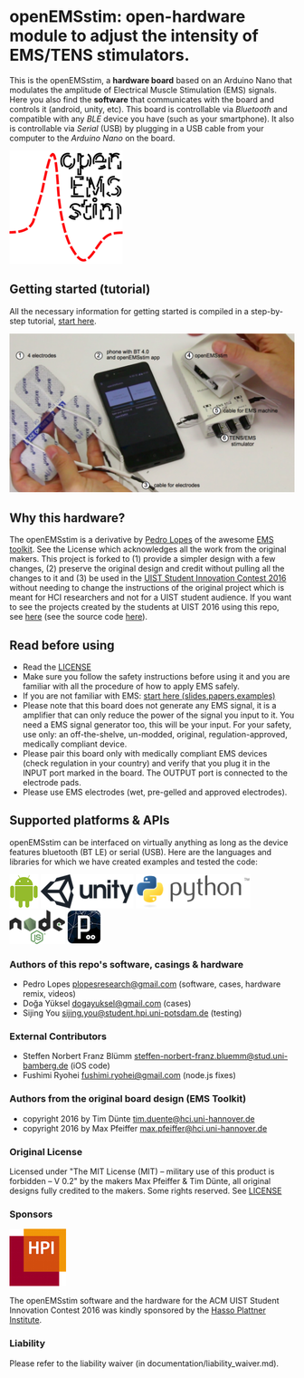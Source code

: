# openEMSstim: open-hardware module to adjust the intensity of EMS/TENS stimulators. 

This is the openEMSstim, a **hardware board** based on an Arduino Nano that modulates the amplitude of Electrical Muscle Stimulation (EMS) signals. Here you also find the **software** that communicates with the board and controls it (android, unity, etc). This board is controllable via *Bluetooth* and compatible with any *BLE* device you have (such as your smartphone). It also is controllable via *Serial* (USB) by plugging in a USB cable from your computer to the *Arduino Nano* on the board. 

![Logo](extra/openEMSstim-logo/openEMSstim-logo200px.png)

## Getting started (tutorial)

All the necessary information for getting started is compiled in a step-by-step tutorial, [start here](start-here-tutorials/1.getting_started_step_by_step.md). 

![Unpacking](extra/images/getting-started/1-the-openemsstim-labels.png)

## Why this hardware?

The openEMSstim is a derivative by [Pedro Lopes](http://plopes.org) of the awesome [EMS toolkit](https://bitbucket.org/MaxPfeiffer/letyourbodymove/wiki/Home). See the License which acknowledges all the work from the original makers. This project is forked to (1) provide a simpler design with a few changes, (2) preserve the original design and credit without pulling all the changes to it and (3) be used in the [UIST Student Innovation Contest 2016](https://uist.acm.org/uist2016/contest) without needing to change the instructions of the original project which is meant for HCI researchers and not for a UIST student audience. If you want to see the projects created by the students at UIST 2016 using this repo, see [here](http://plopes.org/ems/) (see the source code [here](https://github.com/PedroLopes/openEMSstim/tree/UIST2016/UIST2016-projects)).
 	
## Read before using
* Read the [LICENSE](https://bitbucket.org/MaxPfeiffer/letyourbodymove/wiki/Home/License)
* Make sure you follow the safety instructions before using it and you are familiar with all the procedure of how to apply EMS safely.
* If you are not familiar with EMS: [start here (slides,papers,examples)](https://www.dropbox.com/s/rg6vpg9fhgn91fe/CHI_Course_Slides_2016PedroLopes_MaxPffeifer.pptx)
* Please note that this board does not generate any EMS signal, it is a amplifier that can only reduce the power of the signal you input to it. You need a EMS signal generator too, this will be your input. For your safety, use only: an off-the-shelve, un-modded, original, regulation-approved, medically compliant device. 
* Please pair this board only with medically compliant EMS devices (check regulation in your country) and verify that you plug it in the INPUT port marked in the board. The OUTPUT port is connected to the electrode pads. 
* Please use EMS electrodes (wet, pre-gelled and approved electrodes). 

## Supported platforms & APIs

openEMSstim can be interfaced on virtually anything as long as the device features bluetooth (BT LE) or serial (USB). Here are the languages and libraries for which we have created examples and tested the code:

![Android](extra/images/other-logos/android.png)
![Unity](extra/images/other-logos/unity.png)
![Python](extra/images/other-logos/python.png)
![NodeJs](extra/images/other-logos/node.js.png)
![Processing](extra/images/other-logos/processing.png)

### Authors of this repo's software, casings & hardware
* Pedro Lopes <plopesresearch@gmail.com> (software, cases, hardware remix, videos)
* Doğa Yüksel <dogayuksel@gmail.com> (cases)
* Sijing You <sijing.you@student.hpi.uni-potsdam.de> (testing)

### External Contributors
* Steffen Norbert Franz Blümm <steffen-norbert-franz.bluemm@stud.uni-bamberg.de> (iOS code)
* Fushimi Ryohei <fushimi.ryohei@gmail.com> (node.js fixes)

### Authors from the original board design (EMS Toolkit)
* copyright 2016 by Tim Dünte <tim.duente@hci.uni-hannover.de>
* copyright 2016 by Max Pfeiffer <max.pfeiffer@hci.uni-hannover.de>

### Original License 
Licensed under "The MIT License (MIT) – military use of this product is forbidden – V 0.2" by the makers Max Pfeiffer & Tim Dünte, all original designs fully credited to the makers. 
Some rights reserved. See [LICENSE](https://bitbucket.org/MaxPfeiffer/letyourbodymove/wiki/Home/License>)

### Sponsors

![HPI](extra/images/hpi-logo/hpi.png)

The openEMSstim software and the hardware for the ACM UIST Student Innovation Contest 2016 was kindly sponsored by the [Hasso Plattner Institute](http://hpi.de/en.html).

### Liability

Please refer to the liability waiver (in documentation/liability_waiver.md).

